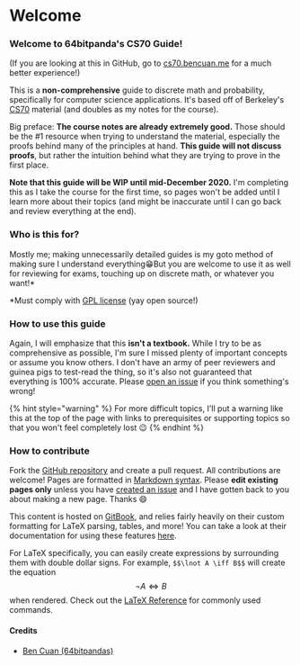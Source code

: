 # Welcome

### Welcome to 64bitpanda's CS70 Guide!

\(If you are looking at this in GitHub, go to [cs70.bencuan.me](https://cs70.bencuan.me) for a much better experience!\)

This is a **non-comprehensive** guide to discrete math and probability, specifically for computer science applications. It's based off of Berkeley's [CS70](https://www.eecs70.org/) material \(and doubles as my notes for the course\). 

Big preface: **The course notes are already extremely good.** Those should be the \#1 resource when trying to understand the material, especially the proofs behind many of the principles at hand. **This guide will not discuss proofs**, but rather the intuition behind what they are trying to prove in the first place.

**Note that this guide will be WIP until mid-December 2020.** I'm completing this as I take the course for the first time, so pages won't be added until I learn more about their topics \(and might be inaccurate until I can go back and review everything at the end\).

### Who is this for?

Mostly me; making unnecessarily detailed guides is my goto method of making sure I understand everything😁But you are welcome to use it as well for reviewing for exams, touching up on discrete math, or whatever you want!\*

\*Must comply with [GPL license](https://github.com/64bitpandas/cs70-notes/blob/master/LICENSE) \(yay open source!\)

### How to use this guide

Again, I will emphasize that this **isn't a textbook.** While I try to be as comprehensive as possible, I'm sure I missed plenty of important concepts or assume you know others. I don't have an army of peer reviewers and guinea pigs to test-read the thing, so it's also not guaranteed that everything is 100% accurate. Please [open an issue](https://github.com/64bitpandas/cs70-notes/issues) if you think something's wrong!

{% hint style="warning" %}
For more difficult topics, I'll put a warning like this at the top of the page with links to prerequisites or supporting topics so that you won't feel completely lost 😉
{% endhint %}

### How to contribute

Fork the [GitHub repository](https://github.com/64bitpandas/cs70-notes) and create a pull request. All contributions are welcome! Pages are formatted in [Markdown syntax](https://docs.gitbook.com/editing-content/markdown). Please **edit existing pages only** unless you have [created an issue](https://github.com/64bitpandas/cs61b-notes/issues) and I have gotten back to you about making a new page. Thanks 😄

This content is hosted on [GitBook](https://gitbook.com), and relies fairly heavily on their custom formatting for LaTeX parsing, tables, and more! You can take a look at their documentation for using these features [here](https://docs.gitbook.com/editing-content/markdown).

For LaTeX specifically, you can easily create expressions by surrounding them with double dollar signs. For example, `$$\lnot A \iff B$$` will create the equation $$\lnot A \iff B$$when rendered. Check out the [LaTeX Reference](latex-reference.md) for commonly used commands.

#### Credits

* [Ben Cuan \(64bitpandas\)](https://github.com/64bitpandas)

